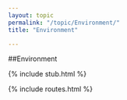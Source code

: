 ```yaml
---
layout: topic
permalink: "/topic/Environment/"
title: "Environment"

---
```


##Environment

{% include stub.html %}

{% include routes.html %}
